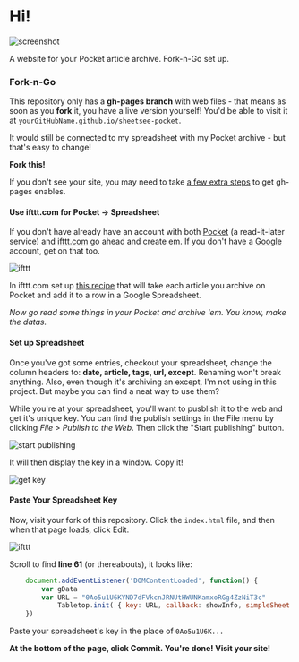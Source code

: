 # Hi!

![screenshot](https://raw.github.com/jlord/sheetsee-pocket/gh-pages/ss-pocket-ss.png)

A website for your Pocket article archive. Fork-n-Go set up.

### Fork-n-Go

This repository only has a **gh-pages branch** with web files - that means as soon as you **fork** it, you have a live version yourself! You'd be able to visit it at `yourGitHubName.github.io/sheetsee-pocket`. 

It would still be connected to my spreadsheet with my Pocket archive - but that's easy to change!

**Fork this!**

If you don't see your site, you may need to take [a few extra steps](https://help.github.com/articles/creating-pages-with-the-automatic-generator) to get gh-pages enables.

#### Use ifttt.com for Pocket -> Spreadsheet

If you don't have already have an account with both [Pocket](http://www.getpocket.com) (a read-it-later service) and [ifttt.com](http://www.ifttt.com) go ahead and create em. If you don't have a [Google](http://drive.google.com) account, get on that too. 

![ifttt](https://raw.github.com/jlord/sheetsee-pocket/gh-pages/ifttt.png)

In ifttt.com set up [this recipe](https://ifttt.com/recipes/111549) that will take each article you archive on Pocket and add it to a row in a Google Spreadsheet.

_Now go read some things in your Pocket and archive 'em. You know, make the datas._

#### Set up Spreadsheet

Once you've got some entries, checkout your spreadsheet, change the column headers to: **date, article, tags, url, except**. Renaming won't break anything. Also, even though it's archiving an except, I'm not using in this project. But maybe you can find a neat way to use them?

While you're at your spreadsheet, you'll want to pusblish it to the web and get it's unique key. You can find the publish settings in the File menu by clicking *File > Publish to the Web*. Then click the "Start publishing" button.

![start publishing](https://raw.github.com/polotek/sheetsee-pocket/gh-pages/ss-publish-web.png)  

It will then display the key in a window. Copy it!

![get key](https://raw.github.com/jllord/sheetsee-cache/master/img/key.png)

#### Paste Your Spreadsheet Key

Now, visit your fork of this repository. Click the `index.html` file, and then when that page loads, click Edit.

![ifttt](https://raw.github.com/jlord/sheetsee-pocket/gh-pages/indexedit.png)

Scroll to find **line 61** (or thereabouts), it looks like: 

```javascript
    document.addEventListener('DOMContentLoaded', function() {
	  	var gData
	  	var URL = "0Ao5u1U6KYND7dFVkcnJRNUtHWUNKamxoRGg4ZzNiT3c"
			Tabletop.init( { key: URL, callback: showInfo, simpleSheet: true } ) 
    }) 
```
Paste your spreadsheet's key in the place of `0Ao5u1U6K...`

**At the bottom of the page, click Commit. You're done! Visit your site!**
